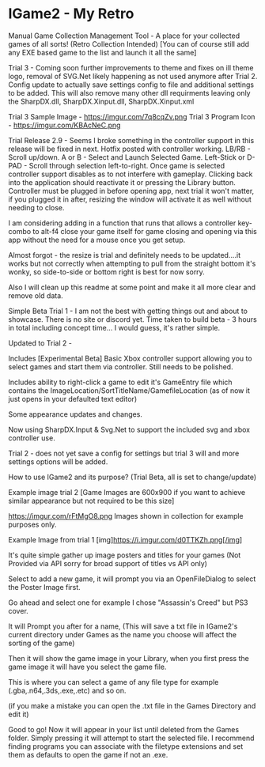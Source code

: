 # IGame2 - My Retro
Manual Game Collection Management Tool - A place for your collected games of all sorts! (Retro Collection Intended) 
[You can of course still add any EXE based game to the list and launch it all the same]

Trial 3 - Coming soon further improvements to theme and fixes on ill theme logo, removal of SVG.Net likely happening as not used anymore after Trial 2.
Config update to actually save settings config to file and additional settings to be added. This will also remove many other dll requirments leaving only the SharpDX.dll, SharpDX.Xinput.dll, SharpDX.Xinput.xml

Trial 3 Sample Image - https://imgur.com/7q8cqZv.png
Trial 3 Program Icon - https://imgur.com/KBAcNeC.png

Trial Release 2.9 - Seems I broke something in the controller support in this release will be fixed in next. Hotfix posted with controller working.
LB/RB - Scroll up/down. A or B - Select and Launch Selected Game. Left-Stick or D-PAD - Scroll through selection left-to-right.
Once game is selected controller support disables as to not interfere with gameplay. Clicking back into the application should reactivate it or pressing the Library button.
Controller must be plugged in before opening app, next trial it won't matter, if you plugged it in after, resizing the window will activate it as well without needing to close.

I am considering adding in a function that runs that allows a controller key-combo to alt-f4 close your game itself for game closing and opening via this app without the need for a mouse once you get setup.

Almost forgot - the resize is trial and definitely needs to be updated....it works but not correctly 
when attempting to pull from the straight bottom it's wonky, so side-to-side or bottom right is best for now sorry.

Also I will clean up this readme at some point and make it all more clear and remove old data.

Simple Beta Trial 1 - I am not the best with getting things out and about to showcase. There is no site or discord yet.
Time taken to build beta - 3 hours in total including concept time... I would guess, it's rather simple.

Updated to Trial 2 -

Includes [Experimental Beta] Basic Xbox controller support allowing you to select games and start them via controller. Still needs to be polished.

Includes ability to right-click a game to edit it's GameEntry file which contains the ImageLocation/SortTitleName/GamefileLocation (as of now it just opens in your defaulted text editor)

Some appearance updates and changes.

Now using SharpDX.Input & Svg.Net to support the included svg and xbox controller use.

Trial 2 - does not yet save a config for settings but trial 3 will and more settings options will be added.

How to use IGame2 and its purpose? (Trial Beta, all is set to change/update)

Example image trial 2 [Game Images are 600x900 if you want to achieve similar appearance but not required to be this size]

https://imgur.com/rFtMgO8.png
Images shown in collection for example purposes only.

Example Image from trial 1
[img]https://i.imgur.com/d0TTKZh.png[/img]

It's quite simple gather up image posters and titles for your games (Not Provided via API sorry for broad support of titles vs API only)

Select to add a new game, it will prompt you via an OpenFileDialog to select the Poster Image first. 

Go ahead and select one for example I chose "Assassin's Creed" but PS3 cover.

It will Prompt you after for a name, (This will save a txt file in IGame2's current directory under Games as the name you choose will affect the sorting of the game)

Then it will show the game image in your Library, when you first press the game image it will have you select the game file. 

This is where you can select a game of any file type for example (.gba,.n64,.3ds,.exe,.etc) and so on.

(if you make a mistake you can open the .txt file in the Games Directory and edit it)

Good to go! Now it will appear in your list until deleted from the Games folder. Simply pressing it will attempt to start the selected file.
I recommend finding programs you can associate with the filetype extensions and set them as defaults to open the game if not an .exe.




